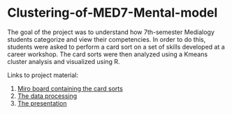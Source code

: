 # Clustering-of-MED7-Mental-model

The goal of the project was to understand how 7th-semester Medialogy students categorize and view their competencies. In order to do this, students were asked to perform a card sort on a set of skills developed at a career workshop. The card sorts were then analyzed using a Kmeans cluster analysis and visualized using R.

Links to project material:
1. [Miro board containing the card sorts](https://miro.com/app/board/o9J_lvELtCw=/?invite_link_id=453675077581)
2. [The data processing](https://docs.google.com/spreadsheets/d/e/2PACX-1vSp9brrzrsverWMtFKW7okVfuad5qtXuFy4BQOv8q5lqdfDsQiI6yAAAs5H7dq-wx01weAsmPRjioWS/pubhtml)
3. [The presentation](https://docs.google.com/presentation/d/e/2PACX-1vRyzdFU3HEdV9KB2iWGBDIcsYXUG76iiaPWBCAgExPqheHnfzeZ7D1DEOA9RHAAcTBn78onnwqXHp9K/pub?start=false&loop=false&delayms=3000)

